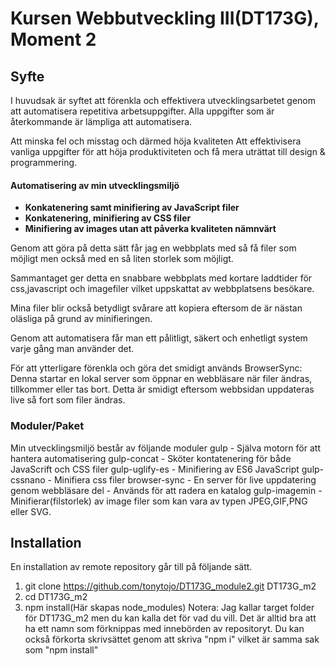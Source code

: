 # Kursen Webbutveckling III(DT173G), Moment 2

## Syfte

I huvudsak är syftet att förenkla och effektivera utvecklingsarbetet genom att automatisera repetitiva arbetsuppgifter. Alla uppgifter som
är återkommande är lämpliga att automatisera.

Att minska fel och misstag och därmed höja kvaliteten
Att effektivisera vanliga uppgifter för att höja produktiviteten och få mera uträttat till design & programmering.

#### Automatisering av min utvecklingsmiljö

* **Konkatenering samt minifiering av JavaScript filer**
* **Konkatenering, minifiering av CSS filer**
* **Minifiering av images utan att påverka kvaliteten nämnvärt**

Genom att göra på detta sätt får jag en webbplats med så få filer som möjligt men också med en så liten storlek som möjligt.

Sammantaget ger detta en snabbare webbplats med kortare laddtider för css,javascript och imagefiler vilket uppskattat av webbplatsens besökare.

Mina filer blir också betydligt svårare att kopiera eftersom de är nästan oläsliga på grund av minifieringen.

Genom att automatisera får man ett pålitligt, säkert och enhetligt system varje gång man använder det.

För att ytterligare förenkla och göra det smidigt används BrowserSync:
Denna startar en lokal server som öppnar en webbläsare när filer ändras, tillkommer eller tas bort. Detta är smidigt eftersom webbsidan uppdateras live så fort som filer ändras.



### Moduler/Paket

Min utvecklingsmiljö består av följande moduler
gulp - Själva motorn för att hantera automatisering
gulp-concat - Sköter kontatenering för både JavaScrift och CSS filer
gulp-uglify-es - Minifiering av ES6 JavaScript
gulp-cssnano - Minifiera css filer
browser-sync - En server för live uppdatering genom webbläsare
del - Används för att radera en katalog
gulp-imagemin - Minifierar(filstorlek) av image filer som kan vara av typen JPEG,GIF,PNG eller SVG.


## Installation

En installation av remote repository går till på följande sätt.

1. git clone https://github.com/tonytojo/DT173G_module2.git DT173G_m2
2. cd DT173G_m2
3. npm install(Här skapas node_modules)
Notera: Jag kallar target folder för DT173G_m2 men du kan kalla det för vad du vill. Det är alltid bra att ha ett namn som förknippas med innebörden av repositoryt.
Du kan också förkorta skrivsättet genom att skriva "npm i" vilket är samma sak som 
"npm install"
